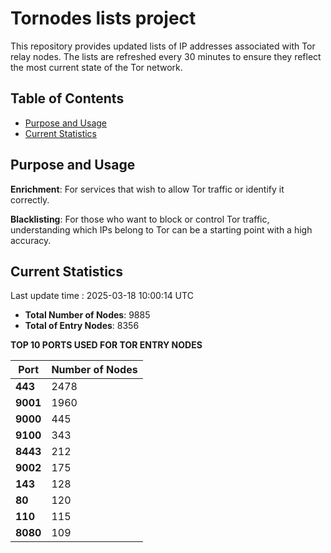# Tornodes lists project

This repository provides updated lists of IP addresses associated with Tor relay nodes. The lists are refreshed every 30 minutes to ensure they reflect the most current state of the Tor network.

## Table of Contents

- [Purpose and Usage](#purpose-and-usage)
- [Current Statistics](#current-statistics)


## Purpose and Usage

**Enrichment**: For services that wish to allow Tor traffic or identify it correctly.

**Blacklisting**: For those who want to block or control Tor traffic, understanding which IPs belong to Tor can be a starting point with a high accuracy.

## Current Statistics

Last update time : 2025-03-18 10:00:14 UTC

- **Total Number of Nodes**: 9885
- **Total of Entry Nodes**: 8356

**TOP 10 PORTS USED FOR TOR ENTRY NODES**

| **Port** | **Number of Nodes** |
|------|-----------------|
| **443**   | 2478  |
| **9001**   | 1960  |
| **9000**   | 445  |
| **9100**   | 343  |
| **8443**   | 212  |
| **9002**   | 175  |
| **143**   | 128  |
| **80**   | 120  |
| **110**   | 115  |
| **8080**   | 109  |

